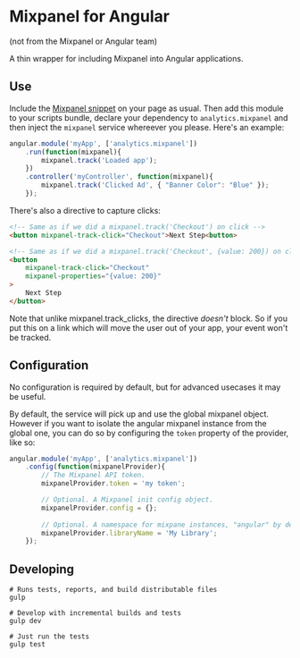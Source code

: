 # Mixpanel for Angular
(not from the Mixpanel or Angular team)

A thin wrapper for including Mixpanel into Angular applications. 

## Use
Include the [Mixpanel snippet](https://mixpanel.com/help/reference/javascript)
on your page as usual. Then add this module to your scripts bundle, declare
your dependency to `analytics.mixpanel` and then inject the `mixpanel` service 
whereever you please. Here's an example:

```javascript
angular.module('myApp', ['analytics.mixpanel'])
	.run(function(mixpanel){
		mixpanel.track('Loaded app');
	})
	.controller('myController', function(mixpanel){
		mixpanel.track('Clicked Ad', { "Banner Color": "Blue" });
	});
```

There's also a directive to capture clicks:
```html
<!-- Same as if we did a mixpanel.track('Checkout') on click -->
<button mixpanel-track-click="Checkout">Next Step<button>

<!-- Same as if we did a mixpanel.track('Checkout', {value: 200}) on click -->
<button 
	mixpanel-track-click="Checkout" 
	mixpanel-properties="{value: 200}"
>
	Next Step
</button>
```

Note that unlike mixpanel.track_clicks, the directive _doesn't_ block. So
if you put this on a link which will move the user out of your app, your
event won't be tracked.

## Configuration
No configuration is required by default, but for advanced usecases it may be
useful.

By default, the service will pick up and use the global mixpanel object. However
if you want to isolate the angular mixpanel instance from the global one, you
can do so by configuring the `token` property of the provider, like so:

```javascript
angular.module('myApp', ['analytics.mixpanel'])
	.config(function(mixpanelProvider){
		// The Mixpanel API token.
		mixpanelProvider.token = 'my token';

		// Optional. A Mixpanel init config object.
		mixpanelProvider.config = {};
		
		// Optional. A namespace for mixpane instances, "angular" by default.
		mixpanelProvider.libraryName = 'My Library';
	});
```

## Developing
```shell
# Runs tests, reports, and build distributable files
gulp

# Develop with incremental builds and tests
gulp dev

# Just run the tests
gulp test
```